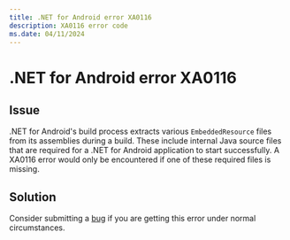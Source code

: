 ```yaml
---
title: .NET for Android error XA0116
description: XA0116 error code
ms.date: 04/11/2024
---
```

# .NET for Android error XA0116

## Issue

.NET for Android's build process extracts various `EmbeddedResource`
files from its assemblies during a build. These include internal Java
source files that are required for a .NET for Android application to
start successfully. A XA0116 error would only be encountered if one
of these required files is missing.

## Solution

Consider submitting a [bug][bug] if you are getting this error under
normal circumstances.

[bug]: https://github.com/xamarin/xamarin-android/wiki/Submitting-Bugs,-Feature-Requests,-and-Pull-Requests
